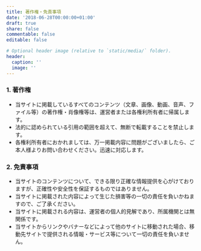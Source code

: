 ```yaml
---
title: 著作権・免責事項
date: '2018-06-28T00:00:00+01:00'
draft: true
share: false
commentable: false
editable: false

# Optional header image (relative to `static/media/` folder).
header:
  caption: ''
  image: ''
---
```


### 1. 著作権
* 当サイトに掲載しているすべてのコンテンツ（文章、画像、動画、音声、ファイル等）の著作権・肖像権等は、運営者または各権利所有者に帰属します。
* 法的に認められている引用の範囲を超えて、無断で転載することを禁止します。
* 各権利所有者におかれましては、万一掲載内容に問題がございましたら、ご本人様よりお問い合わせください。迅速に対応します。

### 2. 免責事項
* 当サイトのコンテンツについて、できる限り正確な情報提供を心がけておりますが、正確性や安全性を保証するものではありません。
* 当サイトに掲載された内容によって生じた損害等の一切の責任を負いかねますので、ご了承ください。
* 当サイトに掲載される内容は、運営者の個人的見解であり、所属機関とは無関係です。
* 当サイトからリンクやバナーなどによって他のサイトに移動された場合、移動先サイトで提供される情報・サービス等について一切の責任を負いません。
